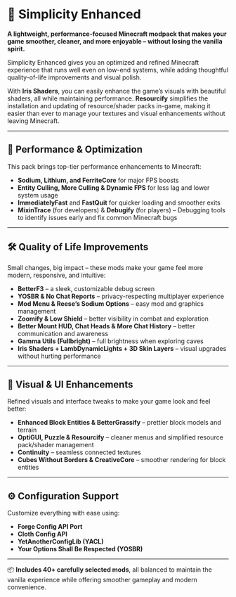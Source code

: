 # 🧊 Simplicity Enhanced

**A lightweight, performance-focused Minecraft modpack that makes your game smoother, cleaner, and more enjoyable – without losing the vanilla spirit.**

Simplicity Enhanced gives you an optimized and refined Minecraft experience that runs well even on low-end systems, while adding thoughtful quality-of-life improvements and visual polish.

With **Iris Shaders**, you can easily enhance the game’s visuals with beautiful shaders, all while maintaining performance. **Resourcify** simplifies the installation and updating of resource/shader packs in-game, making it easier than ever to manage your textures and visual enhancements without leaving Minecraft.

---

## 🚀 Performance & Optimization
This pack brings top-tier performance enhancements to Minecraft:

- **Sodium, Lithium, and FerriteCore** for major FPS boosts  
- **Entity Culling, More Culling & Dynamic FPS** for less lag and lower system usage  
- **ImmediatelyFast** and **FastQuit** for quicker loading and smoother exits  
- **MixinTrace** (for developers) & **Debugify** (for players) – Debugging tools to identify issues early and fix common Minecraft bugs

---

## 🛠️ Quality of Life Improvements
Small changes, big impact – these mods make your game feel more modern, responsive, and intuitive:

- **BetterF3** – a sleek, customizable debug screen  
- **YOSBR & No Chat Reports** – privacy-respecting multiplayer experience  
- **Mod Menu & Reese’s Sodium Options** – easy mod and graphics management  
- **Zoomify & Low Shield** – better visibility in combat and exploration  
- **Better Mount HUD, Chat Heads & More Chat History** – better communication and awareness  
- **Gamma Utils (Fullbright)** – full brightness when exploring caves  
- **Iris Shaders + LambDynamicLights + 3D Skin Layers** – visual upgrades without hurting performance

---

## 🎨 Visual & UI Enhancements
Refined visuals and interface tweaks to make your game look and feel better:

- **Enhanced Block Entities & BetterGrassify** – prettier block models and terrain  
- **OptiGUI, Puzzle & Resourcify** – cleaner menus and simplified resource pack/shader management  
- **Continuity** – seamless connected textures  
- **Cubes Without Borders & CreativeCore** – smoother rendering for block entities

---

## ⚙️ Configuration Support
Customize everything with ease using:

- **Forge Config API Port**  
- **Cloth Config API**  
- **YetAnotherConfigLib (YACL)**  
- **Your Options Shall Be Respected (YOSBR)**

---

📦 **Includes 40+ carefully selected mods**, all balanced to maintain the vanilla experience while offering smoother gameplay and modern convenience.
